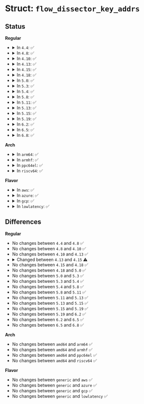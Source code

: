 # Struct: <code>flow_dissector_key_addrs</code>

## Status
<b>Regular</b>
<ul>
<li>
<details>
<summary>In <code>4.4</code>: ✅</summary>

```c
struct flow_dissector_key_addrs {
    struct flow_dissector_key_ipv4_addrs v4addrs;
    struct flow_dissector_key_ipv6_addrs v6addrs;
    struct flow_dissector_key_tipc_addrs tipcaddrs;
};
```
</details>
</li>
<li>
<details>
<summary>In <code>4.8</code>: ✅</summary>

```c
struct flow_dissector_key_addrs {
    struct flow_dissector_key_ipv4_addrs v4addrs;
    struct flow_dissector_key_ipv6_addrs v6addrs;
    struct flow_dissector_key_tipc_addrs tipcaddrs;
};
```
</details>
</li>
<li>
<details>
<summary>In <code>4.10</code>: ✅</summary>

```c
struct flow_dissector_key_addrs {
    struct flow_dissector_key_ipv4_addrs v4addrs;
    struct flow_dissector_key_ipv6_addrs v6addrs;
    struct flow_dissector_key_tipc_addrs tipcaddrs;
};
```
</details>
</li>
<li>
<details>
<summary>In <code>4.13</code>: ✅</summary>

```c
struct flow_dissector_key_addrs {
    struct flow_dissector_key_ipv4_addrs v4addrs;
    struct flow_dissector_key_ipv6_addrs v6addrs;
    struct flow_dissector_key_tipc_addrs tipcaddrs;
};
```
</details>
</li>
<li>
<details>
<summary>In <code>4.15</code>: ✅</summary>

```c
struct flow_dissector_key_addrs {
    struct flow_dissector_key_ipv4_addrs v4addrs;
    struct flow_dissector_key_ipv6_addrs v6addrs;
    struct flow_dissector_key_tipc tipckey;
};
```
</details>
</li>
<li>
<details>
<summary>In <code>4.18</code>: ✅</summary>

```c
struct flow_dissector_key_addrs {
    struct flow_dissector_key_ipv4_addrs v4addrs;
    struct flow_dissector_key_ipv6_addrs v6addrs;
    struct flow_dissector_key_tipc tipckey;
};
```
</details>
</li>
<li>
<details>
<summary>In <code>5.0</code>: ✅</summary>

```c
struct flow_dissector_key_addrs {
    struct flow_dissector_key_ipv4_addrs v4addrs;
    struct flow_dissector_key_ipv6_addrs v6addrs;
    struct flow_dissector_key_tipc tipckey;
};
```
</details>
</li>
<li>
<details>
<summary>In <code>5.3</code>: ✅</summary>

```c
struct flow_dissector_key_addrs {
    struct flow_dissector_key_ipv4_addrs v4addrs;
    struct flow_dissector_key_ipv6_addrs v6addrs;
    struct flow_dissector_key_tipc tipckey;
};
```
</details>
</li>
<li>
<details>
<summary>In <code>5.4</code>: ✅</summary>

```c
struct flow_dissector_key_addrs {
    struct flow_dissector_key_ipv4_addrs v4addrs;
    struct flow_dissector_key_ipv6_addrs v6addrs;
    struct flow_dissector_key_tipc tipckey;
};
```
</details>
</li>
<li>
<details>
<summary>In <code>5.8</code>: ✅</summary>

```c
struct flow_dissector_key_addrs {
    struct flow_dissector_key_ipv4_addrs v4addrs;
    struct flow_dissector_key_ipv6_addrs v6addrs;
    struct flow_dissector_key_tipc tipckey;
};
```
</details>
</li>
<li>
<details>
<summary>In <code>5.11</code>: ✅</summary>

```c
struct flow_dissector_key_addrs {
    struct flow_dissector_key_ipv4_addrs v4addrs;
    struct flow_dissector_key_ipv6_addrs v6addrs;
    struct flow_dissector_key_tipc tipckey;
};
```
</details>
</li>
<li>
<details>
<summary>In <code>5.13</code>: ✅</summary>

```c
struct flow_dissector_key_addrs {
    struct flow_dissector_key_ipv4_addrs v4addrs;
    struct flow_dissector_key_ipv6_addrs v6addrs;
    struct flow_dissector_key_tipc tipckey;
};
```
</details>
</li>
<li>
<details>
<summary>In <code>5.15</code>: ✅</summary>

```c
struct flow_dissector_key_addrs {
    struct flow_dissector_key_ipv4_addrs v4addrs;
    struct flow_dissector_key_ipv6_addrs v6addrs;
    struct flow_dissector_key_tipc tipckey;
};
```
</details>
</li>
<li>
<details>
<summary>In <code>5.19</code>: ✅</summary>

```c
struct flow_dissector_key_addrs {
    struct flow_dissector_key_ipv4_addrs v4addrs;
    struct flow_dissector_key_ipv6_addrs v6addrs;
    struct flow_dissector_key_tipc tipckey;
};
```
</details>
</li>
<li>
<details>
<summary>In <code>6.2</code>: ✅</summary>

```c
struct flow_dissector_key_addrs {
    struct flow_dissector_key_ipv4_addrs v4addrs;
    struct flow_dissector_key_ipv6_addrs v6addrs;
    struct flow_dissector_key_tipc tipckey;
};
```
</details>
</li>
<li>
<details>
<summary>In <code>6.5</code>: ✅</summary>

```c
struct flow_dissector_key_addrs {
    struct flow_dissector_key_ipv4_addrs v4addrs;
    struct flow_dissector_key_ipv6_addrs v6addrs;
    struct flow_dissector_key_tipc tipckey;
};
```
</details>
</li>
<li>
<details>
<summary>In <code>6.8</code>: ✅</summary>

```c
struct flow_dissector_key_addrs {
    struct flow_dissector_key_ipv4_addrs v4addrs;
    struct flow_dissector_key_ipv6_addrs v6addrs;
    struct flow_dissector_key_tipc tipckey;
};
```
</details>
</li>
</ul>
<b>Arch</b>
<ul>
<li>
<details>
<summary>In <code>arm64</code>: ✅</summary>

```c
struct flow_dissector_key_addrs {
    struct flow_dissector_key_ipv4_addrs v4addrs;
    struct flow_dissector_key_ipv6_addrs v6addrs;
    struct flow_dissector_key_tipc tipckey;
};
```
</details>
</li>
<li>
<details>
<summary>In <code>armhf</code>: ✅</summary>

```c
struct flow_dissector_key_addrs {
    struct flow_dissector_key_ipv4_addrs v4addrs;
    struct flow_dissector_key_ipv6_addrs v6addrs;
    struct flow_dissector_key_tipc tipckey;
};
```
</details>
</li>
<li>
<details>
<summary>In <code>ppc64el</code>: ✅</summary>

```c
struct flow_dissector_key_addrs {
    struct flow_dissector_key_ipv4_addrs v4addrs;
    struct flow_dissector_key_ipv6_addrs v6addrs;
    struct flow_dissector_key_tipc tipckey;
};
```
</details>
</li>
<li>
<details>
<summary>In <code>riscv64</code>: ✅</summary>

```c
struct flow_dissector_key_addrs {
    struct flow_dissector_key_ipv4_addrs v4addrs;
    struct flow_dissector_key_ipv6_addrs v6addrs;
    struct flow_dissector_key_tipc tipckey;
};
```
</details>
</li>
</ul>
<b>Flavor</b>
<ul>
<li>
<details>
<summary>In <code>aws</code>: ✅</summary>

```c
struct flow_dissector_key_addrs {
    struct flow_dissector_key_ipv4_addrs v4addrs;
    struct flow_dissector_key_ipv6_addrs v6addrs;
    struct flow_dissector_key_tipc tipckey;
};
```
</details>
</li>
<li>
<details>
<summary>In <code>azure</code>: ✅</summary>

```c
struct flow_dissector_key_addrs {
    struct flow_dissector_key_ipv4_addrs v4addrs;
    struct flow_dissector_key_ipv6_addrs v6addrs;
    struct flow_dissector_key_tipc tipckey;
};
```
</details>
</li>
<li>
<details>
<summary>In <code>gcp</code>: ✅</summary>

```c
struct flow_dissector_key_addrs {
    struct flow_dissector_key_ipv4_addrs v4addrs;
    struct flow_dissector_key_ipv6_addrs v6addrs;
    struct flow_dissector_key_tipc tipckey;
};
```
</details>
</li>
<li>
<details>
<summary>In <code>lowlatency</code>: ✅</summary>

```c
struct flow_dissector_key_addrs {
    struct flow_dissector_key_ipv4_addrs v4addrs;
    struct flow_dissector_key_ipv6_addrs v6addrs;
    struct flow_dissector_key_tipc tipckey;
};
```
</details>
</li>
</ul>

## Differences
<b>Regular</b>
<ul>
<li>
No changes between <code>4.4</code> and <code>4.8</code> ✅
</li>
<li>
No changes between <code>4.8</code> and <code>4.10</code> ✅
</li>
<li>
No changes between <code>4.10</code> and <code>4.13</code> ✅
</li>
<li>
<details>
<summary>Changed between <code>4.13</code> and <code>4.15</code> ⚠️</summary>
<ul>
<li>
<b>Field added. </b>
<code>struct flow_dissector_key_tipc tipckey</code>
</li>
<li>
<b>Field removed. </b>
<code>struct flow_dissector_key_tipc_addrs tipcaddrs</code>
</li>
</ul>
</details>
</li>
<li>
No changes between <code>4.15</code> and <code>4.18</code> ✅
</li>
<li>
No changes between <code>4.18</code> and <code>5.0</code> ✅
</li>
<li>
No changes between <code>5.0</code> and <code>5.3</code> ✅
</li>
<li>
No changes between <code>5.3</code> and <code>5.4</code> ✅
</li>
<li>
No changes between <code>5.4</code> and <code>5.8</code> ✅
</li>
<li>
No changes between <code>5.8</code> and <code>5.11</code> ✅
</li>
<li>
No changes between <code>5.11</code> and <code>5.13</code> ✅
</li>
<li>
No changes between <code>5.13</code> and <code>5.15</code> ✅
</li>
<li>
No changes between <code>5.15</code> and <code>5.19</code> ✅
</li>
<li>
No changes between <code>5.19</code> and <code>6.2</code> ✅
</li>
<li>
No changes between <code>6.2</code> and <code>6.5</code> ✅
</li>
<li>
No changes between <code>6.5</code> and <code>6.8</code> ✅
</li>
</ul>
<b>Arch</b>
<ul>
<li>
No changes between <code>amd64</code> and <code>arm64</code> ✅
</li>
<li>
No changes between <code>amd64</code> and <code>armhf</code> ✅
</li>
<li>
No changes between <code>amd64</code> and <code>ppc64el</code> ✅
</li>
<li>
No changes between <code>amd64</code> and <code>riscv64</code> ✅
</li>
</ul>
<b>Flavor</b>
<ul>
<li>
No changes between <code>generic</code> and <code>aws</code> ✅
</li>
<li>
No changes between <code>generic</code> and <code>azure</code> ✅
</li>
<li>
No changes between <code>generic</code> and <code>gcp</code> ✅
</li>
<li>
No changes between <code>generic</code> and <code>lowlatency</code> ✅
</li>
</ul>
